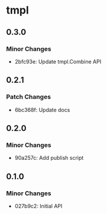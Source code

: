 # tmpl

## 0.3.0

### Minor Changes

- 2bfc93e: Update tmpl.Combine API

## 0.2.1

### Patch Changes

- 6bc368f: Update docs

## 0.2.0

### Minor Changes

- 90a257c: Add publish script

## 0.1.0

### Minor Changes

- 027b9c2: Initial API

